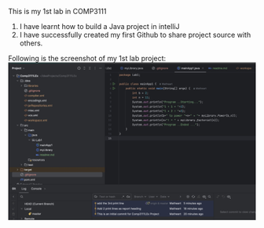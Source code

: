 This is my 1st lab in COMP3111
1. I have learnt how to build a Java project in intelliJ
2. I have successfully created my first Github to share project source with others.

Following is the screenshot of my 1st lab project:
![image](../../readme_screenshot.jpg)
